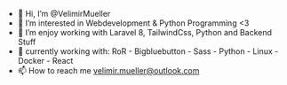 - 👋 Hi, I’m @VelimirMueller
- 👀 I’m interested in Webdevelopment & Python Programming <3
- 🌱 I’m enjoy working with Laravel 8, TailwindCss, Python and Backend Stuff
- 💞️ currently working with: RoR - Bigbluebutton - Sass - Python - Linux - Docker - React
- 📫 How to reach me velimir.mueller@outlook.com

<!---
VelimirMueller/VelimirMueller is a ✨ special ✨ repository because its `README.md` (this file) appears on your GitHub profile.
You can click the Preview link to take a look at your changes.
--->
